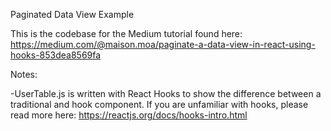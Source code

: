 Paginated Data View Example

This is the codebase for the Medium tutorial found here: https://medium.com/@maison.moa/paginate-a-data-view-in-react-using-hooks-853dea8569fa

Notes:

-UserTable.js is written with React Hooks to show the difference between a traditional and hook component. If you are unfamiliar with hooks, please read more here: https://reactjs.org/docs/hooks-intro.html


